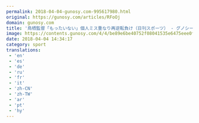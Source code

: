 ```yaml
---
permalink: 2018-04-04-gunosy.com-995617980.html
original: https://gunosy.com/articles/RFoOj
domain: gunosy.com
title: '鳥栖監督「もったいない」個人ミス重なり再逆転負け（日刊スポーツ） - グノシー'
image: https://contents.gunosy.com/4/4/be89e6be40752f08041535e6475eee0f_content.jpg
date: 2018-04-04 14:34:17
category: sport
translations: 
 - 'en'
 - 'es'
 - 'de'
 - 'ru'
 - 'fr'
 - 'it'
 - 'zh-CN'
 - 'zh-TW'
 - 'ar'
 - 'pt'
 - 'hy'
---
```


